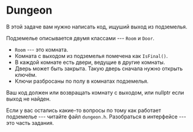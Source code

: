 # Dungeon

В этой задаче вам нужно написать код, ищуший выход из подземелья.

Подземелье описывается двумя классами --- `Room` и `Door`.
 * `Room` --- это комната.
 * Комната с выходом из подземелья помечена как `IsFinal()`.
 * В каждой комнате есть двери, ведущие в другие комнаты.
 * Дверь может быть закрыта. Такую дверь сначала нужно открыть ключём.
 * Ключи разбросаны по полу в комнатах подземелья.

Ваш код должен или возвращать комнату с выходом, или nullptr если
выход не найден.

Если у вас остались какие-то вопросы по тому как работает подземелье ---
читайте файл `dungeon.h`. Разобраться в интерфейсе --- это часть
задания.
